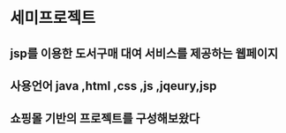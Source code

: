 # 세미프로젝트
## jsp를 이용한 도서구매 대여 서비스를 제공하는 웹페이지
## 사용언어 java ,html ,css ,js ,jqeury,jsp
## 쇼핑몰 기반의 프로젝트를 구성해보왔다
